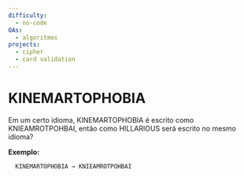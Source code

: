 ```yaml
---
difficulty:
  - no-code
OAs:
  - algoritmos
projects:
  - cipher
  - card validation
---
```


# KINEMARTOPHOBIA

 Em um certo idioma, KINEMARTOPHOBIA é escrito como KNIEAMROTPOHBAI, então como
 HILLARIOUS será escrito no mesmo idioma?

__Exemplo:__

```js
  KINEMARTOPHOBIA → KNIEAMROTPOHBAI
```
